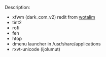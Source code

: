Description:
* xfwm (dark_com_v2) redit from [wotalim](https://github.com/wotalim)
* tint2
* rofi
* feh
* htop
* dmenu launcher in /usr/share/applications
* rxvt-unicode (ijolumut)

